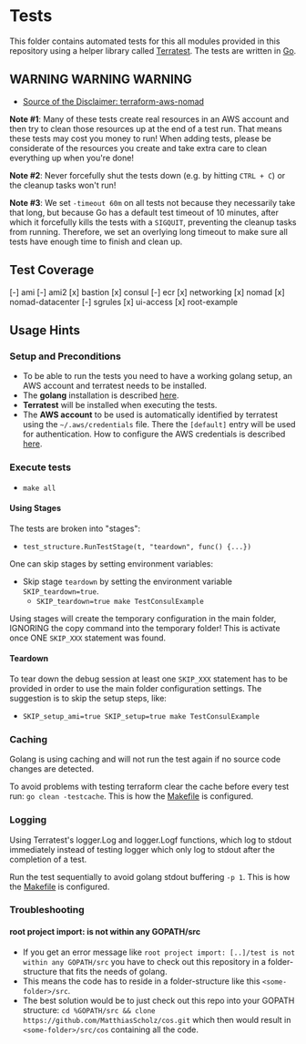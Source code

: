 # Tests

This folder contains automated tests for this all modules provided in this repository
using a helper library called [Terratest](https://github.com/gruntwork-io/terratest).
The tests are written in [Go](https://golang.org/).

## WARNING WARNING WARNING

* [Source of the Disclaimer: terraform-aws-nomad](https://raw.githubusercontent.com/hashicorp/terraform-aws-nomad/master/test/README.md)

**Note #1**: Many of these tests create real resources in an AWS account and
then try to clean those resources up at the end of a test run.
That means these tests may cost you money to run! When adding tests,
please be considerate of the resources you create and
take extra care to clean everything up when you're done!

**Note #2**: Never forcefully shut the tests down (e.g. by hitting `CTRL + C`) or
the cleanup tasks won't run!

**Note #3**: We set `-timeout 60m` on all tests
not because they necessarily take that long,
but because Go has a default test timeout of 10 minutes,
after which it forcefully kills the tests with a `SIGQUIT`,
preventing the cleanup tasks from running.
Therefore, we set an overlying long timeout
to make sure all tests have enough time to finish and clean up.

## Test Coverage

[-] ami
[-] ami2
[x] bastion
[x] consul
[-] ecr
[x] networking
[x] nomad
[x] nomad-datacenter
[-] sgrules
[x] ui-access
[x] root-example

## Usage Hints

### Setup and Preconditions

* To be able to run the tests you need to have a working golang setup, an AWS account and terratest needs to be installed.
* The **golang** installation is described [here](https://golang.org/doc/install).
* **Terratest** will be installed when executing the tests.
* The **AWS account** to be used is automatically identified by terratest using the `~/.aws/credentials` file. There the `[default]` entry will be used for authentication. How to configure the AWS credentials is described [here](https://docs.aws.amazon.com/sdk-for-java/v1/developer-guide/credentials.html).

### Execute tests

* `make all`

#### Using Stages

The tests are broken into "stages":

* `test_structure.RunTestStage(t, "teardown", func() {...})`

One can skip stages by setting environment variables:

* Skip stage `teardown` by setting the environment variable `SKIP_teardown=true`.
  * `SKIP_teardown=true make TestConsulExample`

Using stages will create the temporary configuration in the main folder,
IGNORING the copy command into the temporary folder!
This is activate once ONE `SKIP_XXX` statement was found.

#### Teardown

To tear down the debug session at least one `SKIP_XXX` statement
has to be provided in order to use the main folder configuration settings.
The suggestion is to skip the setup steps, like:

* `SKIP_setup_ami=true SKIP_setup=true make TestConsulExample`

### Caching

Golang is using caching and
will not run the test again if no source code changes are detected.

To avoid problems with testing terraform clear the cache before every test run:
`go clean -testcache`. This is how the [Makefile](test/Makefile) is configured.

### Logging

Using Terratest's logger.Log and logger.Logf functions,
which log to stdout immediately instead of testing logger
which only log to stdout after the completion of a test.

Run the test sequentially to avoid golang stdout buffering `-p 1`.
This is how the [Makefile](test/Makefile) is configured.

### Troubleshooting

#### root project import: <some folder> is not within any GOPATH/src

* If you get an error message like `root project import: [..]/test is not within any GOPATH/src` you have to check out this repository in a folder-structure that fits the needs of golang.
* This means the code has to reside in a folder-structure like this `<some-folder>/src`.
* The best solution would be to just check out this repo into your GOPATH structure: `cd %GOPATH/src && clone https://github.com/MatthiasScholz/cos.git` which then would result in `<some-folder>/src/cos` containing all the code.
